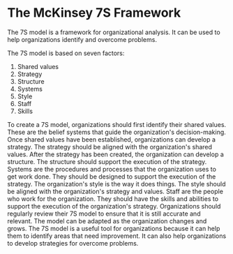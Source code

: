 # The McKinsey 7S Framework

The 7S model is a framework for organizational analysis. It can be used to help organizations identify and overcome problems.

The 7S model is based on seven factors:

1. Shared values
2. Strategy
3. Structure
4. Systems
5. Style
6. Staff
7. Skills

To create a 7S model, organizations should first identify their shared values. These are the belief systems that guide the organization's decision-making. Once shared values have been established, organizations can develop a strategy. The strategy should be aligned with the organization's shared values. After the strategy has been created, the organization can develop a structure. The structure should support the execution of the strategy. Systems are the procedures and processes that the organization uses to get work done. They should be designed to support the execution of the strategy. The organization's style is the way it does things. The style should be aligned with the organization's strategy and values. Staff are the people who work for the organization. They should have the skills and abilities to support the execution of the organization's strategy. Organizations should regularly review their 7S model to ensure that it is still accurate and relevant. The model can be adapted as the organization changes and grows. The 7S model is a useful tool for organizations because it can help them to identify areas that need improvement. It can also help organizations to develop strategies for overcome problems.
